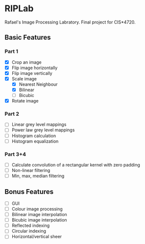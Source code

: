 # RIPLab
Rafael's Image Processing Labratory. Final project for CIS*4720.

## Basic Features
### Part 1
- [x] Crop an image
- [x] Flip image horizontally
- [x] Flip image vertically
- [x] Scale image
    - [x] Nearest Neighbour
    - [x] Bilinear
    - [ ] Bicubic
- [x] Rotate image

### Part 2
- [ ] Linear grey level mappings
- [ ] Power law grey level mappings
- [ ] Histogram calculation
- [ ] Histogram equalization

### Part 3+4
- [ ] Calculate convolution of a rectangular kernel with zero padding
- [ ] Non-linear filtering
- [ ] Min, max, median filtering

## Bonus Features
- [ ] GUI
- [ ] Colour image processing
- [ ] Bilinear image interpolation
- [ ] Bicubic image interpolation
- [ ] Reflected indexing
- [ ] Circular indexing
- [ ] Horizontal/vertical sheer
